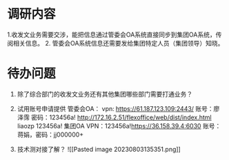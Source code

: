 # 调研内容
1.收发文业务需要交涉，能把信息通过管委会OA系统直接同步到集团OA系统，传阅相关信息。
2. 管委会OA系统信息还需要发给集团特定人员（集团领导）知晓。

# 待办问题

 1. 除了综合部门的收发文业务还有其他集团哪些部门需要打通业务？
 2. 试用账号申请提供
 管委会OA：
 vpn: https://61.187.123.109:2443/  账号：廖泽霈  密码：123456a!
 http://172.16.2.51/flexoffice/web/dist/index.html  liaozp 123456a!
 集团OA VPN：123456a!https://36.158.39.4:6030   账号：蒋娟，密码：jj000000+

1. 技术测对接了解？
![[Pasted image 20230803135351.png]]

